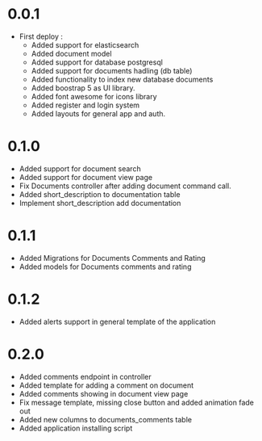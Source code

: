 # 0.0.1
- First deploy :
    - Added support for elasticsearch
    - Added document model
    - Added support for database postgresql
    - Added support for documents hadling (db table)
    - Added functionality to index new database documents
    - Added boostrap 5 as UI library.
    - Added font awesome for icons library
    - Added register and login system
    - Added layouts for general app and auth.


# 0.1.0
- Added support for document search
- Added support for document view page
- Fix Documents controller after adding document command call.
- Added short_description to documentation table
- Implement short_description add documentation 

# 0.1.1
- Added Migrations for Documents Comments and Rating
- Added models for Documents comments and rating

# 0.1.2
- Added alerts support in general template of the application

# 0.2.0 
- Added comments endpoint in controller
- Added template for adding a comment on document 
- Added comments showing in document view page
- Fix message template, missing close button and added animation fade out
- Added new columns to documents_comments table
- Added application installing script